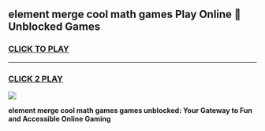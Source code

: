 
## element merge cool math games Play Online 👋 Unblocked Games
<h3>
<a href="https://news.freeplayer.one?title=element_merge_cool_math_games&ref=17CMG">CLICK TO PLAY</a></h3>
<hr>

<h3>
<a href="https://news.freeplayer.one?title=element_merge_cool_math_games&ref=17CMG">CLICK 2 PLAY</a>
  
</h3>

<a href="https://news.freeplayer.one?title=element_merge_cool_math_games&ref=17CMG/"><img src="https://clearcache.store/games.png"></a>


**element merge cool math games games unblocked: Your Gateway to Fun and Accessible Online Gaming**
